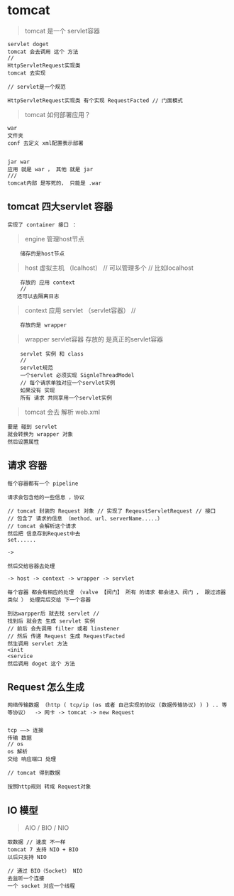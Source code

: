

# tomcat

> tomcat 是一个 servlet容器

    servlet doget
    tomcat 会去调用 这个 方法
    // 
    HttpServletRequest实现类
    tomcat 去实现 
    
    // servlet是一个规范
    
    HttpServletRequest实现类 有个实现 RequestFacted // 门面模式
    
    
> tomcat 如何部署应用？

    war
    文件夹
    conf 去定义 xml配置表示部署
    
    
    jar war
    应用 就是 war ， 其他 就是 jar
    /// 
    tomcat内部 是写死的， 只能是 .war
    
## tomcat 四大servlet 容器
    
    实现了 container 接口 ：
    
>    engine          管理host节点

        储存的是host节点 
        
>    host            虚拟主机 （lcalhost） // 可以管理多个 // 比如localhost 

        存放的 应用 context
        // 
       还可以去隔离日志
       
>    context         应用 servlet （servlet容器） // 

        存放的是 wrapper
        
    
>    wrapper         servlet容器 存放的 是真正的servlet容器

        servlet 实例 和 class
        //
        servlet规范
        一个servlet 必须实现 SignleThreadModel
        // 每个请求单独对应一个servlet实例
        如果没有 实现 
        所有 请求 共同享用一个servlet实例 
    
> tomcat 会去 解析 web.xml

    要是 碰到 servlet
    就会转换为 wrapper 对象
    然后设置属性
     
    
## 请求 容器

    每个容器都有一个 pipeline
    
    请求会包含他的一些信息 ，协议
    
    // tomcat 封装的 Request 对象 // 实现了 ReqeustServletRequest // 接口
    // 包含了 请求的信息 （method、url、serverName.....）
    // tomcat 会解析这个请求 
    然后把 信息存到Request中去 
    set......
    
    ->
    
    然后交给容器去处理
    
    -> host -> context -> wrapper -> servlet
    
    每个容器 都会有相应的处理 （valve 【阀门】 所有 的请求 都会进入 阀门 ， 跟过滤器类似 ） 处理完后交给 下一个容器
    
    到达warpper后 就去找 servlet //
    找到后 就会去 生成 servlet 实例 
    // 前后 会先调用 filter 或者 linstener 
    // 然后 传递 Request 生成 RequestFacted    
    然生调用 servlet 方法
    <init
    <service
    然后调用 doget 这个 方法
    
## Request 怎么生成

    网络传输数据 （http ( tcp/ip (os 或者 自己实现的协议 (数据传输协议) ) ) .. 等等协议）  -> 网卡 -> tomcat -> new Request
    
### 
    
    tcp ——> 连接 
    传输 数据 
    // os
    os 解析 
    交给 响应端口 处理
    
    // tomcat 得到数据
    
    按照http规则 转成 Request对象
    
    
    
## IO 模型
    
>   AIO / BIO / NIO

    取数据 // 速度 不一样 
    tomcat 7 支持 NIO + BIO
    以后只支持 NIO
    
    // 通过 BIO（Socket） NIO
    去监听一个连接
    一个 socket 对应一个线程
    
    
    
    
    
    
    
    
    
    
    
    
    
    